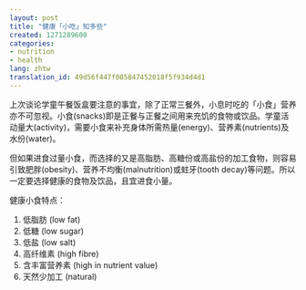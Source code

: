 ```yaml
---
layout: post
title: "健康「小吃」知多些"
created: 1271289600
categories:
- nutrition
- health
lang: zhtw
translation_id: 49d56f447f085847452018f5f934d4d1
---
```

<!--break-->
<p>上次谈论学童午餐饭盒要注意的事宜，除了正常三餐外，小息时吃的「小食」营养亦不可忽视。小食(snacks)即是正餐与正餐之间用来充饥的食物或饮品。学童活动量大(activity)，需要小食来补充身体所需热量(energy)、营养素(nutrients)及水份(water)。</p>

<p>但如果进食过量小食，而选择的又是高脂肪、高糖份或高盐份的加工食物，则容易引致肥胖(obesity)、营养不均衡(malnutrition)或蛀牙(tooth decay)等问题。所以一定要选择健康的食物及饮品，且宜进食小量。</p>

<p>健康小食特点： </p>
<ol>
<li>低脂肪 (low fat)</li>
<li>低糖 (low sugar)</li>
<li>低盐 (low salt)</li>
<li>高纤维素 (high fibre)</li>
<li>含丰富营养素 (high in nutrient value)</li>
<li>天然少加工 (natural)</li>
</ol>

